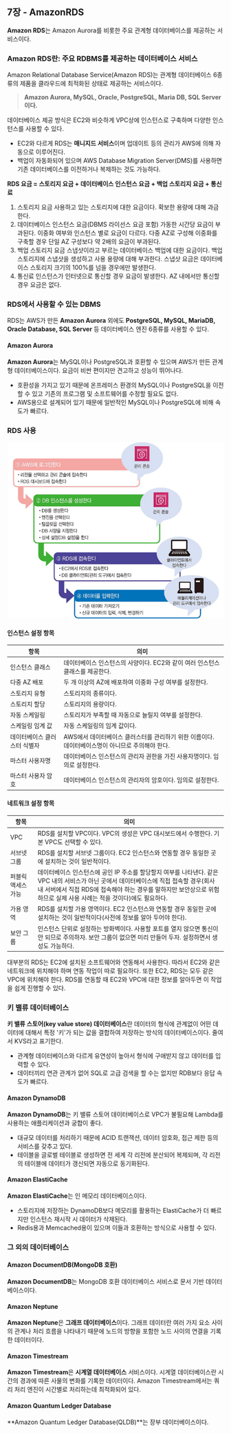 ## 7장 - AmazonRDS

**Amazon RDS**는 Amazon Aurora를 비롯한 주요 관계형 데이터베이스를 제공하는 서비스이다.

### Amazon RDS란: 주요 RDBMS를 제공하는 데이터베이스 서비스

Amazon Relational Database Service(Amazon RDS)는 관계형 데이터베이스 6종류의 제품을 클라우드에 최적화된 상태로 제공하는 서비스이다.

> **Amazon Aurora, MySQL, Oracle, PostgreSQL, Maria DB, SQL Server 이다.**

데이터베이스 제공 방식은 EC2와 비슷하게 VPC상에 인스턴스로 구축하며 다양한 인스턴스를 사용할 수 있다.
- EC2와 다르게 RDS는 **매니지드 서비스**이며 업데이트 등의 관리가 AWS에 의해 자동으로 이루어진다.
- 백업이 자동화되어 있으며 AWS Database Migration Server(DMS)를 사용하면 기존 데이터베이스를 이전하거나 복제하는 것도 가능하다.

**RDS 요금 = 스토리지 요금 + 데이터베이스 인스턴스 요금 + 백업 스토리지 요금 + 통신료**

1. 스토리지 요금
   사용하고 있는 스토리지에 대한 요금이다. 확보한 용량에 대해 과금한다.
2. 데이터베이스 인스턴스 요금(DBMS 라이선스 요금 포함)
   가동한 시간당 요금이 부과된다. 이중화 여부와 인스턴스 별로 요금이 다르다. 다중 AZ로 구성해 이중화를 구축할 경우 단일 AZ 구성보다 약 2배의 요금이 부과된다.
3. 백업 스토리지 요금
   스냅샷이라고 부르는 데이터베이스 백업에 대한 요금이다. 백업 스토리지에 스냅샷을 생성하고 사용 용량에 대해 부과한다. 스냅샷 요금은 데이터베이스 스토리지 크기의 100%를 넘을 경우에만 발생한다.
4. 통신료
   인스턴스가 인터넷으로 통신할 경우 요금이 발생한다. AZ 내에서만 통신할 경우 요금은 없다.

### RDS에서 사용할 수 있는 DBMS

RDS는 AWS가 만든 **Amazon Aurora** 외에도 **PostgreSQL, MySQL, MariaDB, Oracle Database, SQL Server** 등 데이터베이스 엔진 6종류를 사용할 수 있다.

#### Amazon Aurora

**Amazon Aurora**는 MySQL이나 PostgreSQL과 호환할 수 있으며 AWS가 만든 관계형 데이터베이스이다. 요금이 비싼 편이지만 견고하고 성능이 뛰어나다.
- 호환성을 가지고 있기 때문에 온프레미스 환경의 MySQL이나 PostgreSQL을 이전할 수 있고 기존의 프로그램 및 소프트웨어를 수정할 필요도 없다.
- AWS용으로 설계되어 있기 때문에 일반적인 MySQL이나 PostgreSQL에 비해 속도가 빠르다.

### RDS 사용

![aws28.png](image%2Faws28.png)
#### 인스턴스 설정 항목

| **항목**          | **의미**                                                  |
| --------------- | ------------------------------------------------------- |
| 인스턴스 클래스        | 데이터베이스 인스턴스의 사양이다. EC2와 같이 여러 인스턴스 클래스를 제공한다.           |
| 다중 AZ 배포        | 두 개 이상의 AZ에 배포하여 이중화 구성 여부를 설정한다.                       |
| 스토리지 유형         | 스토리지의 종류이다.                                             |
| 스토리지 할당         | 스토리지의 용량이다.                                             |
| 자동 스케일링         | 스토리지가 부족할 때 자동으로 늘릴지 여부를 설정한다.                          |
| 스케일링 임계 값       | 자동 스케일링의 임계 값이다.                                        |
| 데이터베이스 클러스터 식별자 | AWS에서 데이터베이스 클러스터를 관리하기 위한 이름이다. 데이터베이스명이 아니므로 주의해야 한다. |
| 마스터 사용자명        | 데이터베이스 인스턴스의 관리자 권한을 가진 사용자명이다. 임의로 설정한다.               |
| 마스터 사용자 암호      | 데이터베이스 인스턴스의 관리자의 암호이다. 임의로 설정한다.                       |

#### 네트워크 설정 항목
| **항목**     | **의미**                                                                                                                                                 |
| ---------- | ------------------------------------------------------------------------------------------------------------------------------------------------------ |
| VPC        | RDS를 설치할 VPC이다. VPC의 생성은 VPC 대시보드에서 수행한다. 기본 VPC도 선택할 수 있다.                                                                                            |
| 서브넷 그룹     | RDS를 설치할 서브넷 그룹이다. EC2 인스턴스와 연동할 경우 동일한 곳에 설치하는 것이 일반적이다.                                                                                              |
| 퍼블릭 액세스 가능 | 데이터베이스 인스턴스에 공인 IP 주소를 할당할지 여부를 나타낸다. 같은 VPC 내의 서비스가 아닌 곳에서 데이터베이스에 직접 접속할 경우(회사 내 서버에서 직접 RDS에 접속해야 하는 경우를 말하지만 보안상으로 위험하므로 실제 사용 사례는 적을 것이다)에도 필요하다. |
| 가용 영역      | RDS를 설치할 가용 영역이다. EC2 인스턴스와 연동할 경우 동일한 곳에 설치하는 것이 일반적이다(사전에 정보를 알아 두어야 한다).                                                                            |
| 보안 그룹      | 인스턴스 단위로 설정하는 방화벽이다. 사용할 포트를 열지 않으면 통신이 안 되므로 주의하자. 보안 그룹이 없으면 미리 만들어 두자. 설정하면서 생성도 가능하다.                                                              |

대부분의 RDS는 EC2에 설치된 소프트웨어와 연동해서 사용한다. 따라서 EC2와 같은 네트워크에 위치해야 하며 연동 작업이 따로 필요하다.
또한 EC2, RDS는 모두 같은 VPC에 위치해야 한다. RDS를 연동할 때 EC2와 VPC에 대한 정보를 알아두면 이 작업을 쉽게 진행할 수 있다.

### 키 밸류 데이터베이스

**키 밸류 스토어(key value store) 데이터베이스**란 데이터의 형식에 관계없이 어떤 데이터에 대해서 특정 '키'가 되는 값을 결합하여 저장하는 방식의 데이터베이스이다. 줄여서 KVS라고 표기한다.
- 관계형 데이터베이스와 다르게 유연성이 높아서 형식에 구애받지 않고 데이터를 입력할 수 있다.
- 데이터끼리 연관 관계가 없어 SQL로 고급 검색을 할 수는 없지만 RDB보다 응답 속도가 빠르다.

#### Amazon DynamoDB

**Amazon DynamoDB**는 키 밸류 스토어 데이터베이스로 VPC가 불필요해 Lambda를 사용하는 애플리케이션과 궁합이 좋다.
- 대규모 데이터를 처리하기 때문에 ACID 트랜잭션, 데이터 암호화, 접근 제한 등의 서비스를 갖추고 있다.
- 테이블을 글로벌 테이블로 생성하면 전 세계 각 리전에 분산되어 복제되며, 각 리전의 테이블에 데이터가 갱신되면 자동으로 동기화된다.

#### Amazon ElastiCache

**Amazon ElastiCache**는 인 메모리 데이터베이스이다.
- 스토리지에 저장하는 DynamoDB보다 메모리를 활용하는 ElastiCache가 더 빠르지만 인스턴스 재시작 시 데이터가 삭제된다.
- Redis용과 Memcached용이 있으며 이들과 호환하는 방식으로 사용할 수 있다.

### 그 외의 데이터베이스

#### Amazon DocumentDB(MongoDB 호환)

**Amazon DocumentDB**는 MongoDB 호환 데이터베이스 서비스로 문서 기반 데이터베이스이다.

#### Amazon Neptune

**Amazon Neptune**은 **그래프 데이터베이스**이다.
그래프 데이터란 여러 가지 요소 사이의 관계나 처리 흐름을 나타내기 때문에 노드의 방향을 포함한 노드 사이의 연결을 기록한 데이터이다.

#### Amazon Timestream

**Amazon Timestream**은 **시계열 데이터베이스** 서비스이다.
시계열 데이터베이스란 시간의 경과에 따른 사물의 변화를 기록한 데이터이다. Amazon Timestream에서는 쿼리 처리 엔진이 시간별로 처리하는데 최적화되어 있다.

#### Amazon Quantum Ledger Database

**Amazon Quantum Ledger Database(QLDB)**는 장부 데이터베이스이다.